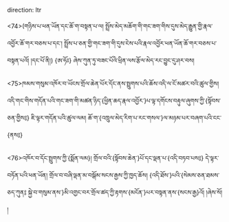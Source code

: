 direction: ltr

<74>(གཉིས་པ་ཕན་ཡོན་དང་ཆོ་ག་བསྟན་པ་ལ། སྤྲོས་མེད་མཆོག་གི་གང་ཟག་གིས་དུས་མེད་རྒྱུན་གྱི་རྣལ་འབྱོར་ཆོ་གར་བཅས་པ་དང་། སྤྲོས་པ་ཅན་གྱི་གང་ཟག་གི་དུས་ངེས་པའི་རྣལ་འབྱོར་ཕན་ཡོན་ཆོ་གར་བཅས་པ་བསྟན་པའོ། །དང་པོ་ནི།) {ཨ་ཧོཿ} ཞེས་ཀུན་ཏུ་བཟང་པོའི་ཕྲིན་ལས་རྩོལ་མེད་རང་བྱུང་དུ་ཤར་བས། 

<75>ཁམས་གསུམ་འཁོར་བ་ཡོངས་གྲོལ་ཆེན་པོར་དོང་ནས་སྤྲུགས་པའི་ཆོས་འདི་ལ་ངོ་མཚར་བའི་ཚུལ་གྱིས། འདི་གང་གིས་གདོན་པའི་གང་ཟག་གི་མཚན་ཉིད་{ཕྱིན་ཆད་རྣལ་འབྱོར་}པ་ལྟ་དགོངས་བརྟུལ་ཞུགས་ཀྱི་{སྟོབས་ཅན་གྱིས༔} ཇི་ལྟར་གདོན་པའི་ཚུལ་ལམ། ཆོ་ག་{འཁྲུལ་མེད་རིག་པ་རང་གསལ་}ལ་མཉམ་པར་བཞག་པའི་ངང་{ནས༔} 

<76>འཁོར་བ་དོང་སྤྲུགས་ཀྱི་{སྨོན་ལམ}། གྲོལ་བའི་{སྟོབས་ཆེན་}པོ་དང་ལྡན་པ་{འདི་བཏབ་པས༔} དེ་ལྟར་བཏོན་པའི་ཕན་ཡོན། གྲོལ་བ་བཞི་ལྡན་མ་བསྒོམ་སངས་རྒྱས་ཀྱི་ཁྱད་ཆོས། {འདི་ཐོས་}པའི་{སེམས་ཅན་ཐམས་ཅད་ཀུན༔ སྐྱེ་བ་གསུམ་ནས་}མི་འགྱང་བར་གྲོལ་ཚད་ཀྱི་རྟགས་{མངོན་}པར་བསྟན་ནས་{སངས་རྒྱ}འོ། །ཞེས་སོ། །
